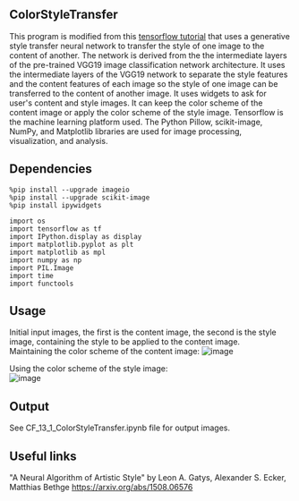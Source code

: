 ## ColorStyleTransfer
This program is modified from this [tensorflow tutorial](https://www.tensorflow.org/tutorials/generative/style_transfer) that uses a generative style transfer neural network to transfer the 
style of one image to the content of another. The network is derived from the the intermediate layers of the pre-trained VGG19 image classification network architecture. It uses the intermediate layers of the VGG19 network to separate the style features and the content features of each image so the style of one image can be transferred to the content of another image. It uses widgets to ask for user's content and style images. It can keep the color scheme of the content image or apply the color scheme of the style image. 
Tensorflow is the machine learning platform used. The Python Pillow, scikit-image, NumPy, and Matplotlib libraries are used for image processing, visualization, and analysis. 

## Dependencies 
```
%pip install --upgrade imageio
%pip install --upgrade scikit-image
%pip install ipywidgets
```
```
import os
import tensorflow as tf
import IPython.display as display
import matplotlib.pyplot as plt
import matplotlib as mpl
import numpy as np
import PIL.Image
import time
import functools
```

## Usage
Initial input images, the first is the content image, the second is the style image, containing the style to be applied to the content image.  
Maintaining the color scheme of the content image:
![image](https://user-images.githubusercontent.com/35713658/222324249-ae51fc48-16bc-43e9-b4f8-de4f71015bcd.png)    

Using the color scheme of the style image:  
![image](https://user-images.githubusercontent.com/35713658/222325046-cc2c43e1-3ab7-4a0c-adfb-cafcf105305c.png)     

## Output  
See CF_13_1_ColorStyleTransfer.ipynb file for output images.

## Useful links  
"A Neural Algorithm of Artistic Style" by Leon A. Gatys, Alexander S. Ecker, Matthias Bethge https://arxiv.org/abs/1508.06576



